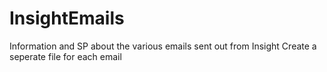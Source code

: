 # InsightEmails
Information and SP about the various emails sent out from Insight
Create a seperate file for each email
